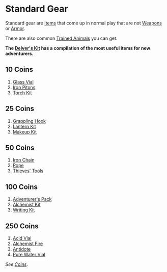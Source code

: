 # Standard Gear

Standard gear are [Items](../Items.md) that come up in normal play that are not [Weapons](../Weapons/Weapons.md) or [Armor](../Armor/Armor.md).

There are also common [Trained Animals](Trained%20Animals.md) you can get.

**The [Delver's Kit](Delver's%20Kit.md) has a compilation of the most useful items for new adventurers.**

## 10 Coins

1. [Glass Vial](10%20Coins/Glass%20Vial.md)
2. [Iron Pitons](10%20Coins/Iron%20Pitons.md)
3. [Torch Kit](10%20Coins/Torch%20Kit.md)

## 25 Coins

1. [Grappling Hook](25%20Coins/Grappling%20Hook.md)
2. [Lantern Kit](25%20Coins/Lantern%20Kit.md)
3. [Makeup Kit](25%20Coins/Makeup%20Kit.md)

## 50 Coins

1. [Iron Chain](50%20Coins/Iron%20Chain.md)
2. [Rope](50%20Coins/Rope.md)
3. [Thieves' Tools](50%20Coins/Thieves'%20Tools.md)

## 100 Coins

1. [Adventurer's Pack](100%20Coins/Adventurer's%20Pack.md)
2. [Alchemist Kit](100%20Coins/Alchemist%20Kit.md)
3. [Writing Kit](100%20Coins/Writing%20Kit.md)

## 250 Coins

1. [Acid Vial](250%20Coins/Acid%20Vial.md)
2. [Alchemist Fire](250%20Coins/Alchemist%20Fire.md)
3. [Antidote](250%20Coins/Antidote.md)
4. [Pure Water Vial](250%20Coins/Pure%20Water%20Vial.md)

*See [Coins](../../Resources%20for%20GMs/Economy/Coins.md)*.
